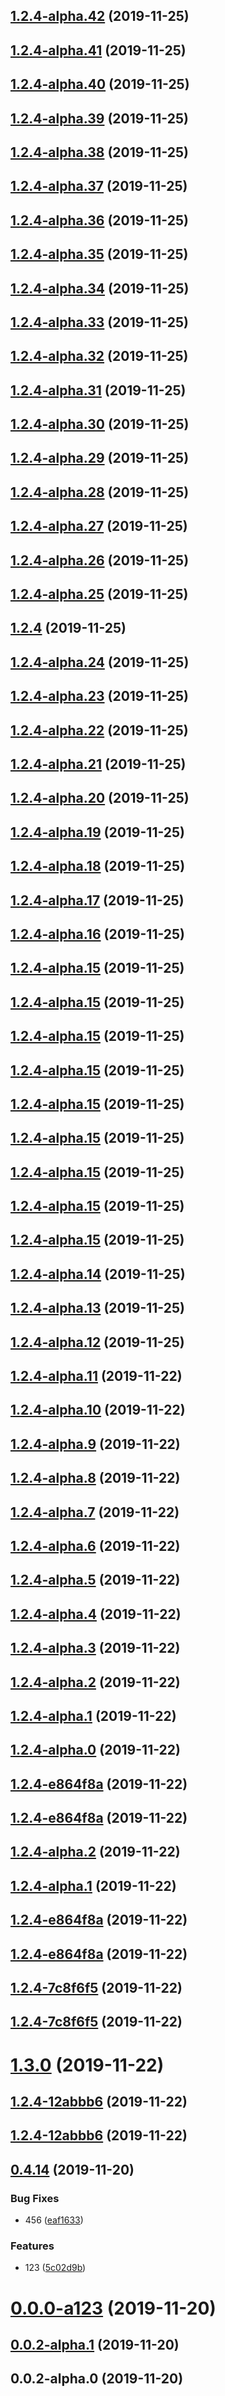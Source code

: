 ## [1.2.4-alpha.42](https://github.com/Youmenomi/gfrp/compare/0.4.14...1.2.4-alpha.42) (2019-11-25)

## [1.2.4-alpha.41](https://github.com/Youmenomi/gfrp/compare/0.4.14...1.2.4-alpha.41) (2019-11-25)

## [1.2.4-alpha.40](https://github.com/Youmenomi/gfrp/compare/0.4.14...1.2.4-alpha.40) (2019-11-25)

## [1.2.4-alpha.39](https://github.com/Youmenomi/gfrp/compare/0.4.14...1.2.4-alpha.39) (2019-11-25)

## [1.2.4-alpha.38](https://github.com/Youmenomi/gfrp/compare/0.4.14...1.2.4-alpha.38) (2019-11-25)

## [1.2.4-alpha.37](https://github.com/Youmenomi/gfrp/compare/0.4.14...1.2.4-alpha.37) (2019-11-25)

## [1.2.4-alpha.36](https://github.com/Youmenomi/gfrp/compare/0.4.14...1.2.4-alpha.36) (2019-11-25)

## [1.2.4-alpha.35](https://github.com/Youmenomi/gfrp/compare/0.4.14...1.2.4-alpha.35) (2019-11-25)

## [1.2.4-alpha.34](https://github.com/Youmenomi/gfrp/compare/0.4.14...1.2.4-alpha.34) (2019-11-25)

## [1.2.4-alpha.33](https://github.com/Youmenomi/gfrp/compare/0.4.14...1.2.4-alpha.33) (2019-11-25)

## [1.2.4-alpha.32](https://github.com/Youmenomi/gfrp/compare/0.4.14...1.2.4-alpha.32) (2019-11-25)

## [1.2.4-alpha.31](https://github.com/Youmenomi/gfrp/compare/0.4.14...1.2.4-alpha.31) (2019-11-25)

## [1.2.4-alpha.30](https://github.com/Youmenomi/gfrp/compare/0.4.14...1.2.4-alpha.30) (2019-11-25)

## [1.2.4-alpha.29](https://github.com/Youmenomi/gfrp/compare/0.4.14...1.2.4-alpha.29) (2019-11-25)

## [1.2.4-alpha.28](https://github.com/Youmenomi/gfrp/compare/0.4.14...1.2.4-alpha.28) (2019-11-25)

## [1.2.4-alpha.27](https://github.com/Youmenomi/gfrp/compare/0.4.14...1.2.4-alpha.27) (2019-11-25)

## [1.2.4-alpha.26](https://github.com/Youmenomi/gfrp/compare/0.4.14...1.2.4-alpha.26) (2019-11-25)

## [1.2.4-alpha.25](https://github.com/Youmenomi/gfrp/compare/0.4.14...1.2.4-alpha.25) (2019-11-25)

## [1.2.4](https://github.com/Youmenomi/gfrp/compare/0.4.14...1.2.4) (2019-11-25)

## [1.2.4-alpha.24](https://github.com/Youmenomi/gfrp/compare/0.4.14...1.2.4-alpha.24) (2019-11-25)

## [1.2.4-alpha.23](https://github.com/Youmenomi/gfrp/compare/0.4.14...1.2.4-alpha.23) (2019-11-25)

## [1.2.4-alpha.22](https://github.com/Youmenomi/gfrp/compare/0.4.14...1.2.4-alpha.22) (2019-11-25)

## [1.2.4-alpha.21](https://github.com/Youmenomi/gfrp/compare/0.4.14...1.2.4-alpha.21) (2019-11-25)

## [1.2.4-alpha.20](https://github.com/Youmenomi/gfrp/compare/0.4.14...1.2.4-alpha.20) (2019-11-25)

## [1.2.4-alpha.19](https://github.com/Youmenomi/gfrp/compare/0.4.14...1.2.4-alpha.19) (2019-11-25)

## [1.2.4-alpha.18](https://github.com/Youmenomi/gfrp/compare/0.4.14...1.2.4-alpha.18) (2019-11-25)

## [1.2.4-alpha.17](https://github.com/Youmenomi/gfrp/compare/0.4.14...1.2.4-alpha.17) (2019-11-25)

## [1.2.4-alpha.16](https://github.com/Youmenomi/gfrp/compare/0.4.14...1.2.4-alpha.16) (2019-11-25)

## [1.2.4-alpha.15](https://github.com/Youmenomi/gfrp/compare/0.4.14...1.2.4-alpha.15) (2019-11-25)

## [1.2.4-alpha.15](https://github.com/Youmenomi/gfrp/compare/0.4.14...1.2.4-alpha.15) (2019-11-25)

## [1.2.4-alpha.15](https://github.com/Youmenomi/gfrp/compare/0.4.14...1.2.4-alpha.15) (2019-11-25)

## [1.2.4-alpha.15](https://github.com/Youmenomi/gfrp/compare/0.4.14...1.2.4-alpha.15) (2019-11-25)

## [1.2.4-alpha.15](https://github.com/Youmenomi/gfrp/compare/0.4.14...1.2.4-alpha.15) (2019-11-25)

## [1.2.4-alpha.15](https://github.com/Youmenomi/gfrp/compare/0.4.14...1.2.4-alpha.15) (2019-11-25)

## [1.2.4-alpha.15](https://github.com/Youmenomi/gfrp/compare/0.4.14...1.2.4-alpha.15) (2019-11-25)

## [1.2.4-alpha.15](https://github.com/Youmenomi/gfrp/compare/0.4.14...1.2.4-alpha.15) (2019-11-25)

## [1.2.4-alpha.15](https://github.com/Youmenomi/gfrp/compare/0.4.14...1.2.4-alpha.15) (2019-11-25)

## [1.2.4-alpha.14](https://github.com/Youmenomi/gfrp/compare/0.4.14...1.2.4-alpha.14) (2019-11-25)

## [1.2.4-alpha.13](https://github.com/Youmenomi/gfrp/compare/0.4.14...1.2.4-alpha.13) (2019-11-25)

## [1.2.4-alpha.12](https://github.com/Youmenomi/gfrp/compare/0.4.14...1.2.4-alpha.12) (2019-11-25)

## [1.2.4-alpha.11](https://github.com/Youmenomi/gfrp/compare/0.4.14...1.2.4-alpha.11) (2019-11-22)

## [1.2.4-alpha.10](https://github.com/Youmenomi/gfrp/compare/0.4.14...1.2.4-alpha.10) (2019-11-22)

## [1.2.4-alpha.9](https://github.com/Youmenomi/gfrp/compare/0.4.14...1.2.4-alpha.9) (2019-11-22)

## [1.2.4-alpha.8](https://github.com/Youmenomi/gfrp/compare/0.4.14...1.2.4-alpha.8) (2019-11-22)

## [1.2.4-alpha.7](https://github.com/Youmenomi/gfrp/compare/0.4.14...1.2.4-alpha.7) (2019-11-22)

## [1.2.4-alpha.6](https://github.com/Youmenomi/gfrp/compare/0.4.14...1.2.4-alpha.6) (2019-11-22)

## [1.2.4-alpha.5](https://github.com/Youmenomi/gfrp/compare/0.4.14...1.2.4-alpha.5) (2019-11-22)

## [1.2.4-alpha.4](https://github.com/Youmenomi/gfrp/compare/0.4.14...1.2.4-alpha.4) (2019-11-22)

## [1.2.4-alpha.3](https://github.com/Youmenomi/gfrp/compare/0.4.14...1.2.4-alpha.3) (2019-11-22)

## [1.2.4-alpha.2](https://github.com/Youmenomi/gfrp/compare/0.4.14...1.2.4-alpha.2) (2019-11-22)

## [1.2.4-alpha.1](https://github.com/Youmenomi/gfrp/compare/0.4.14...1.2.4-alpha.1) (2019-11-22)

## [1.2.4-alpha.0](https://github.com/Youmenomi/gfrp/compare/0.4.14...1.2.4-alpha.0) (2019-11-22)

## [1.2.4-e864f8a](https://github.com/Youmenomi/gfrp/compare/0.4.14...1.2.4-e864f8a) (2019-11-22)

## [1.2.4-e864f8a](https://github.com/Youmenomi/gfrp/compare/0.4.14...1.2.4-e864f8a) (2019-11-22)

## [1.2.4-alpha.2](https://github.com/Youmenomi/gfrp/compare/0.4.14...1.2.4-alpha.2) (2019-11-22)

## [1.2.4-alpha.1](https://github.com/Youmenomi/gfrp/compare/0.4.14...1.2.4-alpha.1) (2019-11-22)

## [1.2.4-e864f8a](https://github.com/Youmenomi/gfrp/compare/0.4.14...1.2.4-e864f8a) (2019-11-22)

## [1.2.4-e864f8a](https://github.com/Youmenomi/gfrp/compare/0.4.14...1.2.4-e864f8a) (2019-11-22)

## [1.2.4-7c8f6f5](https://github.com/Youmenomi/gfrp/compare/0.4.14...1.2.4-7c8f6f5) (2019-11-22)

## [1.2.4-7c8f6f5](https://github.com/Youmenomi/gfrp/compare/0.4.14...1.2.4-7c8f6f5) (2019-11-22)

# [1.3.0](https://github.com/Youmenomi/gfrp/compare/0.4.14...1.3.0) (2019-11-22)

## [1.2.4-12abbb6](https://github.com/Youmenomi/gfrp/compare/0.4.14...1.2.4-12abbb6) (2019-11-22)

## [1.2.4-12abbb6](https://github.com/Youmenomi/gfrp/compare/0.4.14...1.2.4-12abbb6) (2019-11-22)



## [0.4.14](https://github.com/Youmenomi/gfrp/compare/0.0.0-a123...0.4.14) (2019-11-20)


### Bug Fixes

* 456 ([eaf1633](https://github.com/Youmenomi/gfrp/commit/eaf16334a54e972161b74593927ad35ff6a38acb))


### Features

* 123 ([5c02d9b](https://github.com/Youmenomi/gfrp/commit/5c02d9b48a65659a1411846ff2e51a50ca159d2f))



# [0.0.0-a123](https://github.com/Youmenomi/gfrp/compare/0.0.2-alpha.1...0.0.0-a123) (2019-11-20)



## [0.0.2-alpha.1](https://github.com/Youmenomi/gfrp/compare/0.0.2-alpha.0...0.0.2-alpha.1) (2019-11-20)



## 0.0.2-alpha.0 (2019-11-20)


